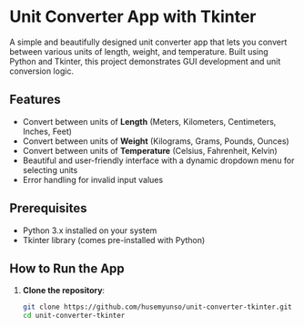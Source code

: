 # Unit Converter App with Tkinter

A simple and beautifully designed unit converter app that lets you convert between various units of length, weight, and temperature. Built using Python and Tkinter, this project demonstrates GUI development and unit conversion logic.

## Features

- Convert between units of **Length** (Meters, Kilometers, Centimeters, Inches, Feet)
- Convert between units of **Weight** (Kilograms, Grams, Pounds, Ounces)
- Convert between units of **Temperature** (Celsius, Fahrenheit, Kelvin)
- Beautiful and user-friendly interface with a dynamic dropdown menu for selecting units
- Error handling for invalid input values

## Prerequisites

- Python 3.x installed on your system
- Tkinter library (comes pre-installed with Python)

## How to Run the App

1. **Clone the repository**:
   ```bash
   git clone https://github.com/husemyunso/unit-converter-tkinter.git
   cd unit-converter-tkinter
